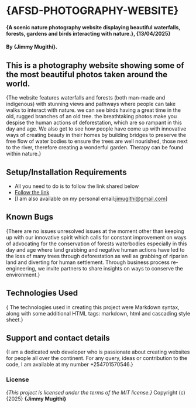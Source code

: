 # {AFSD-PHOTOGRAPHY-WEBSITE}
#### {A scenic nature photography website displaying beautiful waterfalls, forests, gardens and birds interacting with nature.}, {13/04/2025}
#### By **{Jimmy Mugithi}**.
## This is a photography website showing some of the most beautiful photos taken around the world. 
{The website features waterfalls and forests (both man-made and indigenous) with stunning views and pathways where people can take walks to interact with nature. we can see birds having a great time in the old, rugged branches of an old tree. the breathtaking photos make you despise the human actions of deforestation, which are so rampant in this day and age. We also get to see how people have come up with innovative ways of creating beauty in their homes by building bridges to preserve the free flow of water bodies to ensure the trees are well nourished, those next to the river, therefore creating a wonderful garden. Therapy can be found within nature.}
## Setup/Installation Requirements
* All you need to do is to follow the link shared below
* [Follow the link](https://jimmymugithi.github.io/Nature-Photography-Website-/)
* [I am also available on my personal email:jimugithi@gmail.com]
## Known Bugs
{There are no issues unresolved issues at the moment other than keeping up with our innovative spirit which calls for constant improvement on ways of advocating for the conservation of forests waterbodies especially in this day and age where land grabbing and negative human actions have led to the loss of many trees through deforestation as well as grabbing of riparian land and diverting for human settlement. Through business process re-engineering, we invite partners to share insights on ways to conserve the environment.}
## Technologies Used
{ The technologies used in creating this project were Markdown syntax, along with some additional HTML tags: markdown, html and cascading style sheet.}    
## Support and contact details
{I am a dedicated web developer who is passionate about creating websites for people all over the continent. For any query, ideas or contribution to the code, I am available at my number +254701570546.}
### License
*{This project is licensed under the terms of the MIT license.}*
Copyright (c) {2025} **{Jimmy Mugithi}**        
